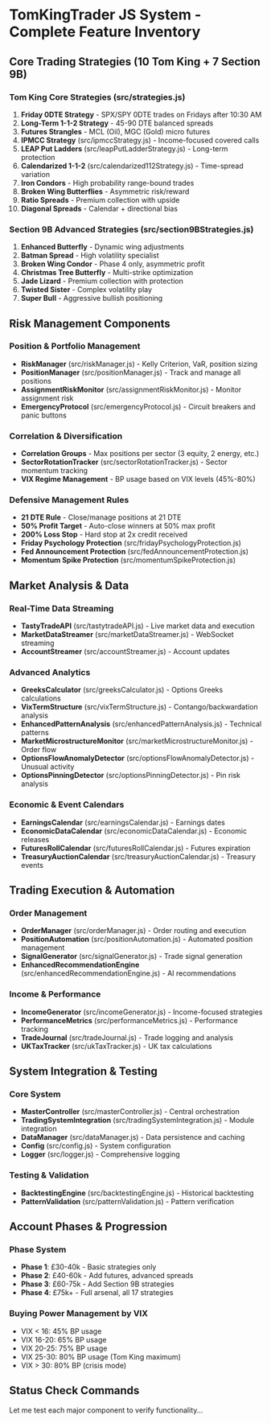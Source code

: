 # TomKingTrader JS System - Complete Feature Inventory

## Core Trading Strategies (10 Tom King + 7 Section 9B)

### Tom King Core Strategies (src/strategies.js)
1. **Friday 0DTE Strategy** - SPX/SPY 0DTE trades on Fridays after 10:30 AM
2. **Long-Term 1-1-2 Strategy** - 45-90 DTE balanced spreads
3. **Futures Strangles** - MCL (Oil), MGC (Gold) micro futures
4. **IPMCC Strategy** (src/ipmccStrategy.js) - Income-focused covered calls
5. **LEAP Put Ladders** (src/leapPutLadderStrategy.js) - Long-term protection
6. **Calendarized 1-1-2** (src/calendarized112Strategy.js) - Time-spread variation
7. **Iron Condors** - High probability range-bound trades
8. **Broken Wing Butterflies** - Asymmetric risk/reward
9. **Ratio Spreads** - Premium collection with upside
10. **Diagonal Spreads** - Calendar + directional bias

### Section 9B Advanced Strategies (src/section9BStrategies.js)
1. **Enhanced Butterfly** - Dynamic wing adjustments
2. **Batman Spread** - High volatility specialist
3. **Broken Wing Condor** - Phase 4 only, asymmetric profit
4. **Christmas Tree Butterfly** - Multi-strike optimization
5. **Jade Lizard** - Premium collection with protection
6. **Twisted Sister** - Complex volatility play
7. **Super Bull** - Aggressive bullish positioning

## Risk Management Components

### Position & Portfolio Management
- **RiskManager** (src/riskManager.js) - Kelly Criterion, VaR, position sizing
- **PositionManager** (src/positionManager.js) - Track and manage all positions
- **AssignmentRiskMonitor** (src/assignmentRiskMonitor.js) - Monitor assignment risk
- **EmergencyProtocol** (src/emergencyProtocol.js) - Circuit breakers and panic buttons

### Correlation & Diversification
- **Correlation Groups** - Max positions per sector (3 equity, 2 energy, etc.)
- **SectorRotationTracker** (src/sectorRotationTracker.js) - Sector momentum tracking
- **VIX Regime Management** - BP usage based on VIX levels (45%-80%)

### Defensive Management Rules
- **21 DTE Rule** - Close/manage positions at 21 DTE
- **50% Profit Target** - Auto-close winners at 50% max profit
- **200% Loss Stop** - Hard stop at 2x credit received
- **Friday Psychology Protection** (src/fridayPsychologyProtection.js)
- **Fed Announcement Protection** (src/fedAnnouncementProtection.js)
- **Momentum Spike Protection** (src/momentumSpikeProtection.js)

## Market Analysis & Data

### Real-Time Data Streaming
- **TastyTradeAPI** (src/tastytradeAPI.js) - Live market data and execution
- **MarketDataStreamer** (src/marketDataStreamer.js) - WebSocket streaming
- **AccountStreamer** (src/accountStreamer.js) - Account updates

### Advanced Analytics
- **GreeksCalculator** (src/greeksCalculator.js) - Options Greeks calculations
- **VixTermStructure** (src/vixTermStructure.js) - Contango/backwardation analysis
- **EnhancedPatternAnalysis** (src/enhancedPatternAnalysis.js) - Technical patterns
- **MarketMicrostructureMonitor** (src/marketMicrostructureMonitor.js) - Order flow
- **OptionsFlowAnomalyDetector** (src/optionsFlowAnomalyDetector.js) - Unusual activity
- **OptionsPinningDetector** (src/optionsPinningDetector.js) - Pin risk analysis

### Economic & Event Calendars
- **EarningsCalendar** (src/earningsCalendar.js) - Earnings dates
- **EconomicDataCalendar** (src/economicDataCalendar.js) - Economic releases
- **FuturesRollCalendar** (src/futuresRollCalendar.js) - Futures expiration
- **TreasuryAuctionCalendar** (src/treasuryAuctionCalendar.js) - Treasury events

## Trading Execution & Automation

### Order Management
- **OrderManager** (src/orderManager.js) - Order routing and execution
- **PositionAutomation** (src/positionAutomation.js) - Automated position management
- **SignalGenerator** (src/signalGenerator.js) - Trade signal generation
- **EnhancedRecommendationEngine** (src/enhancedRecommendationEngine.js) - AI recommendations

### Income & Performance
- **IncomeGenerator** (src/incomeGenerator.js) - Income-focused strategies
- **PerformanceMetrics** (src/performanceMetrics.js) - Performance tracking
- **TradeJournal** (src/tradeJournal.js) - Trade logging and analysis
- **UKTaxTracker** (src/ukTaxTracker.js) - UK tax calculations

## System Integration & Testing

### Core System
- **MasterController** (src/masterController.js) - Central orchestration
- **TradingSystemIntegration** (src/tradingSystemIntegration.js) - Module integration
- **DataManager** (src/dataManager.js) - Data persistence and caching
- **Config** (src/config.js) - System configuration
- **Logger** (src/logger.js) - Comprehensive logging

### Testing & Validation
- **BacktestingEngine** (src/backtestingEngine.js) - Historical backtesting
- **PatternValidation** (src/patternValidation.js) - Pattern verification

## Account Phases & Progression

### Phase System
- **Phase 1**: £30-40k - Basic strategies only
- **Phase 2**: £40-60k - Add futures, advanced spreads
- **Phase 3**: £60-75k - Add Section 9B strategies
- **Phase 4**: £75k+ - Full arsenal, all 17 strategies

### Buying Power Management by VIX
- VIX < 16: 45% BP usage
- VIX 16-20: 65% BP usage  
- VIX 20-25: 75% BP usage
- VIX 25-30: 80% BP usage (Tom King maximum)
- VIX > 30: 80% BP (crisis mode)

## Status Check Commands

Let me test each major component to verify functionality...